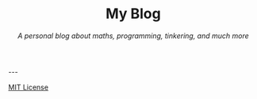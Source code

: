<header>

# My Blog

_A personal blog about maths, programming, tinkering, and much more_

</header>


<footer>
---

[MIT License](https://gh.io/mit)

</footer>
